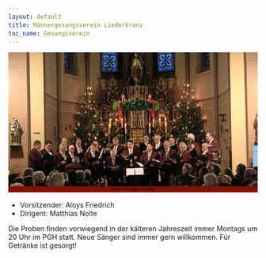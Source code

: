 ```yaml
---
layout: default
title: Männergesangsverein Liederkranz
toc_name: Gesangsverein
---
```


<a href="#" class="image featured"><img src="images/mgv.jpg?a=1" alt="" /></a>

- Vorsitzender: Aloys Friedrich
- Dirigent: Matthias Nolte

Die Proben finden vorwiegend in der kälteren Jahreszeit immer Montags um 20 Uhr im PGH statt. Neue Sänger sind immer gern willkommen. Für Getränke ist gesorgt!
